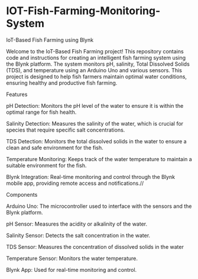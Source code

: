 # IOT-Fish-Farming-Monitoring-System

IoT-Based Fish Farming using Blynk

Welcome to the IoT-Based Fish Farming project! This repository contains code and instructions for creating an intelligent fish farming system using the Blynk platform. The system monitors pH, salinity, Total Dissolved Solids (TDS), and temperature using an Arduino Uno and various sensors. This project is designed to help fish farmers maintain optimal water conditions, ensuring healthy and productive fish farming.

Features

pH Detection: Monitors the pH level of the water to ensure it is within the optimal range for fish health.

Salinity Detection: Measures the salinity of the water, which is crucial for species that require specific salt concentrations.

TDS Detection: Monitors the total dissolved solids in the water to ensure a clean and safe environment for the fish.

Temperature Monitoring: Keeps track of the water temperature to maintain a suitable environment for the fish.

Blynk Integration: Real-time monitoring and control through the Blynk mobile app, providing remote access and notifications.//

Components

Arduino Uno: The microcontroller used to interface with the sensors and the Blynk platform.

pH Sensor: Measures the acidity or alkalinity of the water.

Salinity Sensor: Detects the salt concentration in the water.

TDS Sensor: Measures the concentration of dissolved solids in the water

Temperature Sensor: Monitors the water temperature.

Blynk App: Used for real-time monitoring and control.
